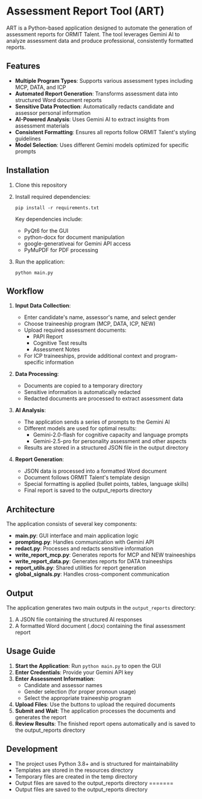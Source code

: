 # Assessment Report Tool (ART)

ART is a Python-based application designed to automate the generation of assessment reports for ORMIT Talent. The tool leverages Gemini AI to analyze assessment data and produce professional, consistently formatted reports.

## Features
- **Multiple Program Types**: Supports various assessment types including MCP, DATA, and ICP
- **Automated Report Generation**: Transforms assessment data into structured Word document reports
- **Sensitive Data Protection**: Automatically redacts candidate and assessor personal information
- **AI-Powered Analysis**: Uses Gemini AI to extract insights from assessment materials
- **Consistent Formatting**: Ensures all reports follow ORMIT Talent's styling guidelines
- **Model Selection**: Uses different Gemini models optimized for specific prompts

## Installation

1. Clone this repository
2. Install required dependencies:
   ```
   pip install -r requirements.txt
   ```
   
   Key dependencies include:
   - PyQt6 for the GUI
   - python-docx for document manipulation
   - google-generativeai for Gemini API access
   - PyMuPDF for PDF processing

3. Run the application:
   ```
   python main.py
   ```

## Workflow

1. **Input Data Collection**:
   - Enter candidate's name, assessor's name, and select gender
   - Choose traineeship program (MCP, DATA, ICP, NEW)
   - Upload required assessment documents:
     - PAPI Report
     - Cognitive Test results
     - Assessment Notes
   - For ICP traineeships, provide additional context and program-specific information

2. **Data Processing**:
   - Documents are copied to a temporary directory
   - Sensitive information is automatically redacted
   - Redacted documents are processed to extract assessment data

3. **AI Analysis**:
   - The application sends a series of prompts to the Gemini AI
   - Different models are used for optimal results:
     - Gemini-2.0-flash for cognitive capacity and language prompts
     - Gemini-2.5-pro for personality assessment and other aspects
   - Results are stored in a structured JSON file in the output directory

4. **Report Generation**:
   - JSON data is processed into a formatted Word document
   - Document follows ORMIT Talent's template design
   - Special formatting is applied (bullet points, tables, language skills)
   - Final report is saved to the output_reports directory

## Architecture

The application consists of several key components:

- **main.py**: GUI interface and main application logic
- **prompting.py**: Handles communication with Gemini API
- **redact.py**: Processes and redacts sensitive information
- **write_report_mcp.py**: Generates reports for MCP and NEW traineeships
- **write_report_data.py**: Generates reports for DATA traineeships 
- **report_utils.py**: Shared utilities for report generation
- **global_signals.py**: Handles cross-component communication

## Output

The application generates two main outputs in the `output_reports` directory:
1. A JSON file containing the structured AI responses
2. A formatted Word document (.docx) containing the final assessment report

## Usage Guide

1. **Start the Application**: Run `python main.py` to open the GUI
2. **Enter Credentials**: Provide your Gemini API key
3. **Enter Assessment Information**:
   - Candidate and assessor names
   - Gender selection (for proper pronoun usage)
   - Select the appropriate traineeship program
4. **Upload Files**: Use the buttons to upload the required documents
5. **Submit and Wait**: The application processes the documents and generates the report
6. **Review Results**: The finished report opens automatically and is saved to the output_reports directory

## Development

- The project uses Python 3.8+ and is structured for maintainability
- Templates are stored in the resources directory
- Temporary files are created in the temp directory
- Output files are saved to the output_reports directory 
=======
- Output files are saved to the output_reports directory

